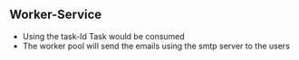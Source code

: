 ## Worker-Service
- Using the task-Id Task would be consumed
- The worker pool will send the emails using the smtp server to the users
